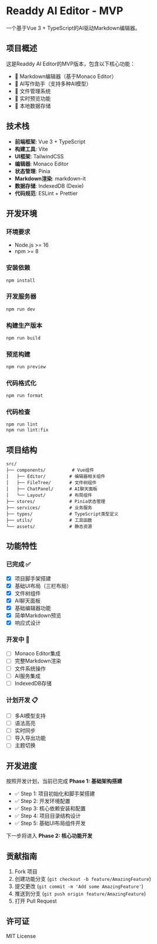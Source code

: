 # Readdy AI Editor - MVP

一个基于Vue 3 + TypeScript的AI驱动Markdown编辑器。

## 项目概述

这是Readdy AI Editor的MVP版本，包含以下核心功能：

- 📝 Markdown编辑器（基于Monaco Editor）
- 🤖 AI写作助手（支持多种AI模型）
- 📁 文件管理系统
- 👀 实时预览功能
- 💾 本地数据存储

## 技术栈

- **前端框架**: Vue 3 + TypeScript
- **构建工具**: Vite
- **UI框架**: TailwindCSS
- **编辑器**: Monaco Editor
- **状态管理**: Pinia
- **Markdown渲染**: markdown-it
- **数据存储**: IndexedDB (Dexie)
- **代码规范**: ESLint + Prettier

## 开发环境

### 环境要求
- Node.js >= 16
- npm >= 8

### 安装依赖
```bash
npm install
```

### 开发服务器
```bash
npm run dev
```

### 构建生产版本
```bash
npm run build
```

### 预览构建
```bash
npm run preview
```

### 代码格式化
```bash
npm run format
```

### 代码检查
```bash
npm run lint
npm run lint:fix
```

## 项目结构

```
src/
├── components/          # Vue组件
│   ├── Editor/         # 编辑器相关组件
│   ├── FileTree/       # 文件树组件
│   ├── ChatPanel/      # AI聊天面板
│   └── Layout/         # 布局组件
├── stores/             # Pinia状态管理
├── services/           # 业务服务
├── types/              # TypeScript类型定义
├── utils/              # 工具函数
└── assets/             # 静态资源
```

## 功能特性

### 已完成 ✅
- [x] 项目脚手架搭建
- [x] 基础UI布局（三栏布局）
- [x] 文件树组件
- [x] AI聊天面板
- [x] 基础编辑器功能
- [x] 简单Markdown预览
- [x] 响应式设计

### 开发中 🚧
- [ ] Monaco Editor集成
- [ ] 完整Markdown渲染
- [ ] 文件系统操作
- [ ] AI服务集成
- [ ] IndexedDB存储

### 计划开发 📋
- [ ] 多AI模型支持
- [ ] 语法高亮
- [ ] 实时同步
- [ ] 导入导出功能
- [ ] 主题切换

## 开发进度

按照开发计划，当前已完成 **Phase 1: 基础架构搭建**

- ✅ Step 1: 项目初始化和脚手架搭建
- ✅ Step 2: 开发环境配置
- ✅ Step 3: 核心依赖安装和配置
- ✅ Step 4: 项目目录结构设计
- ✅ Step 5: 基础UI布局组件开发

下一步将进入 **Phase 2: 核心功能开发**

## 贡献指南

1. Fork 项目
2. 创建功能分支 (`git checkout -b feature/AmazingFeature`)
3. 提交更改 (`git commit -m 'Add some AmazingFeature'`)
4. 推送到分支 (`git push origin feature/AmazingFeature`)
5. 打开 Pull Request

## 许可证

MIT License